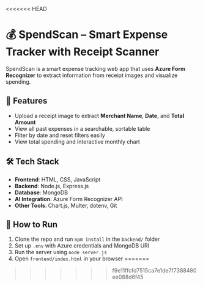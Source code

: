 <<<<<<< HEAD
# 💰 SpendScan – Smart Expense Tracker with Receipt Scanner

SpendScan is a smart expense tracking web app that uses **Azure Form Recognizer** to extract information from receipt images and visualize spending.

## 🔧 Features
- Upload a receipt image to extract **Merchant Name**, **Date**, and **Total Amount**
- View all past expenses in a searchable, sortable table
- Filter by date and reset filters easily
- View total spending and interactive monthly chart

## 🛠️ Tech Stack
- **Frontend**: HTML, CSS, JavaScript
- **Backend**: Node.js, Express.js
- **Database**: MongoDB
- **AI Integration**: Azure Form Recognizer API
- **Other Tools**: Chart.js, Multer, dotenv, Git

## 🚀 How to Run
1. Clone the repo and run `npm install` in the `backend/` folder
2. Set up `.env` with Azure credentials and MongoDB URI
3. Run the server using `node server.js`
4. Open `frontend/index.html` in your browser
=======
>>>>>>> f9e11ffcfd7515ca7e1de7f7388480ee088d6f45

